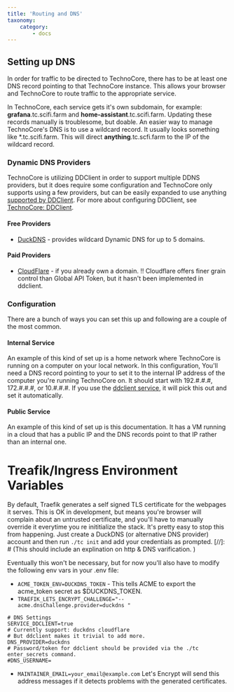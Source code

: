 ```yaml
---
title: 'Routing and DNS'
taxonomy:
    category:
        - docs
---
```


## Setting up DNS
In order for traffic to be directed to TechnoCore, there has to be at least one DNS record pointing to that TechnoCore instance. This allows your browser and TechnoCore to route traffic to the appropriate service.

In TechnoCore, each service gets it's own subdomain, for example: **grafana**.tc.scifi.farm and **home-assistant**.tc.scifi.farm. Updating these records manually is troublesome, but doable. An easier way to manage TechnoCore's DNS is to use a wildcard record. It usually looks something like \*.tc.scifi.farm. This will direct **anything**.tc.scfi.farm to the IP of the wildcard record.

### Dynamic DNS Providers
TechnoCore is utilizing DDClient in order to support multiple DDNS providers, but it does require some configuration and TechnoCore only supports using a few providers, but can be easily expanded to use anything [supported by DDClient](https://github.com/ddclient/ddclient/blob/master/README.md).
For more about configuring DDClient, see [TechnoCore: DDClient](../services/ddclient).

#### Free Providers
  * [DuckDNS](https://www.duckdns.org/) - provides wildcard Dynamic DNS for up to 5 domains.

#### Paid Providers
  * [CloudFlare](https://www.cloudflare.com/) - if you already own a domain.
  !! Cloudflare offers finer grain control than Global API Token, but it hasn't been implemented in ddclient.

### Configuration
There are a bunch of ways you can set this up and following are a couple of the most common.
#### Internal Service
An example of this kind of set up is a home network where TechnoCore is running on a computer on your local network. In this configuration,
You'll need a DNS record pointing to your to set it to the internal IP address of the computer you're running TechnoCore on. It should start with 192.#.#.#, 172.#.#.#, or 10.#.#.#. If you use the [ddclient service](../services/ddclient), it will pick this out and set it automatically.
#### Public Service
An example of this kind of set up is this documentation. It has a VM running in a cloud that has a public IP and the DNS records point to that IP rather than an internal one.




# Treafik/Ingress Environment Variables

By default, Traefik generates a self signed TLS certificate for the webpages it serves. This is OK in development, but means you're browser will complain about an untrusted certificate, and you'll have to manually override it everytime you re inititialize the stack. It's pretty easy to stop this from happening. Just create a DuckDNS (or alternative DNS provider) account and then run `./tc init` and add your credentials as prompted.
[//]: # (This should include an explination on http & DNS varification. )

Eventually this won't be necessary, but for now you'll also have to modify the following env vars in your .env file:
- `ACME_TOKEN_ENV=DUCKDNS_TOKEN`  - This tells ACME to export the acme_token secret as $DUCKDNS_TOKEN.
- `TRAEFIK_LETS_ENCRYPT_CHALLENGE="--acme.dnsChallenge.provider=duckdns "`


```
# DNS Settings
SERVICE_DDCLIENT=true
# Currently support: duckdns cloudflare
# But ddclient makes it trivial to add more.
DNS_PROVIDER=duckdns
# Password/token for ddclient should be provided via the ./tc enter_secrets command.
#DNS_USERNAME=
```
- `MAINTAINER_EMAIL=your_email@example.com`
    Let's Encrypt will send this address messages if it detects problems with the generated certificates.

